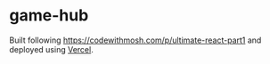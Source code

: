 # game-hub

Built following https://codewithmosh.com/p/ultimate-react-part1 and deployed using [Vercel](vercel.com).
